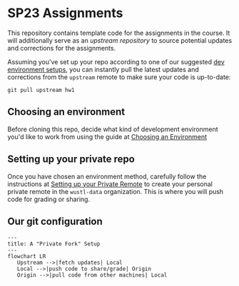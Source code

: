 # SP23 Assignments

This repository contains template code for the assignments in the course. It will additionally serve as an _upstream repository_ to source potential updates and corrections for the assignments.

Assuming you've set up your repo according to one of our suggested [dev environment setups](https://wustl-data.github.io/sp23/Development%20Environment/choose_env), you can instantly pull the latest updates and corrections from the `upstream` remote to make sure your code is up-to-date:

```
git pull upstream hw1
```

## Choosing an environment

Before cloning this repo, decide what kind of development environment you'd like to work from using the guide at [Choosing an Environment](https://wustl-data.github.io/sp23/dev_env/choose_env)

## Setting up your private repo

Once you have chosen an environment method, carefully follow the instructions at [Setting up your Private Remote](https://wustl-data.github.io/sp23/dev_env/private_repo) to create your personal private remote in the `wustl-data` organization. This is where you will push code for grading or sharing.

## Our git configuration

```mermaid
---
title: A "Private Fork" Setup
---
flowchart LR
   Upstream -->|fetch updates| Local
   Local -->|push code to share/grade| Origin
   Origin -->|pull code from other machines| Local
```

